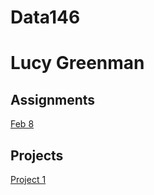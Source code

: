 # Data146
# Lucy Greenman
## Assignments
[Feb 8](https://lucyag835.github.io/Data146/GapminderExercise.html)
## Projects
[Project 1](...)
